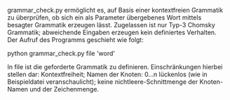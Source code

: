 grammar_check.py ermöglicht es, auf Basis einer kontextfreien Grammatik zu überprüfen, ob sich ein als Parameter übergebenes Wort mittels besagter
Grammatik erzeugen lässt.
Zugelassen ist nur Typ-3 Chomsky Grammatik; abweichende Eingaben erzeugen kein definiertes Verhalten.
Der Aufruf des Programms geschieht wie folgt:

python grammar_check.py file 'word'

In file ist die geforderte Grammatik zu definieren.
Einschränkungen hierbei stellen dar:
  Kontextfreiheit; Namen der Knoten: 0...n lückenlos (wie in Beispieldatei veranschaulicht); keine nichtleere-Schnittmenge der Knoten-Namen und der 
  Zeichenmenge.
